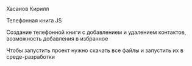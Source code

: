 Хасанов Кирилл

Телефонная книга JS

Создание телефонной книги с добавлением и удалением контактов, возможность добавления в избранное

Чтобы запустить проект нужно скачать все файлы и запустить их в среде-разработки
